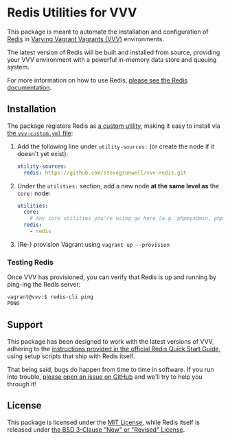 # Redis Utilities for VVV

This package is meant to automate the installation and configuration of [Redis](https://redis.io/) in [Varying Vagrant Vagrants (VVV)](https://varyingvagrantvagrants.org/) environments.

The latest version of Redis will be built and installed from source, providing your VVV environment with a powerful in-memory data store and queuing system.

For more information on how to use Redis, [please see the Redis documentation](https://redis.io/documentation).

## Installation

The package registers Redis as [a custom utility](https://varyingvagrantvagrants.org/docs/en-US/utilities/), making it easy to install via [the `vvv-custom.yml` file](https://varyingvagrantvagrants.org/docs/en-US/vvv-config/):

1. Add the following line under `utility-sources:` (or create the node if it doesn't yet exist):

    ```yml
    utility-sources:
      redis: https://github.com/stevegrunwell/vvv-redis.git
    ```

2. Under the `utilities:` section, add a new node **at the same level as** the `core:` node:

    ```yml
    utilities:
      core:
        # Any core utilities you're using go here (e.g. phpmyadmin, php72, etc.)
      redis:
        - redis
    ```

3. (Re-) provision Vagrant using `vagrant up --provision`

### Testing Redis

Once VVV has provisioned, you can verify that Redis is up and running by ping-ing the Redis server:

```bash
vagrant@vvv:$ redis-cli ping
PONG
```

## Support

This package has been designed to work with the latest versions of VVV, adhering to the [instructions provided in the official Redis Quick Start Guide](https://redis.io/topics/quickstart), using setup scripts that ship with Redis itself.

That being said, bugs do happen from time to time in software. If you run into trouble, [please open an issue on GitHub](https://github.com/stevegrunwell/vvv-redis/issues/new) and we'll try to help you through it!

## License

This package is licensed under the [MIT License](license.txt), while Redis itself is released under [the BSD 3-Clause "New" or "Revised" License](https://github.com/antirez/redis/blob/unstable/COPYING).
